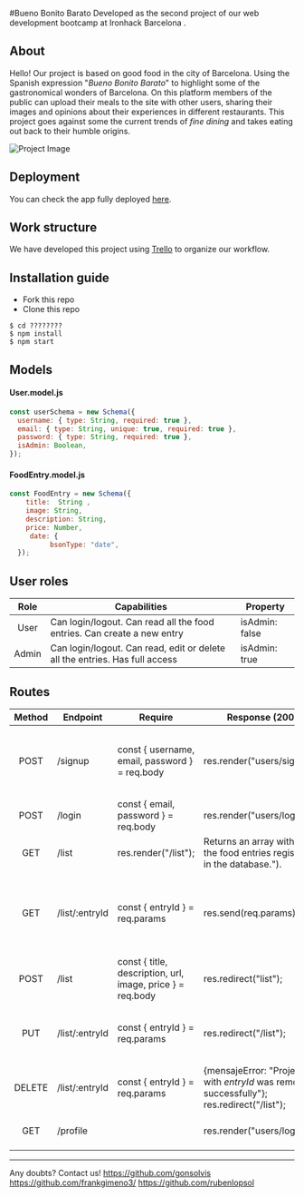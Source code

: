 #Bueno Bonito Barato
Developed as the second project of our web development bootcamp at Ironhack Barcelona .

## About

Hello! Our project is based on good food in the city of Barcelona. Using the Spanish expression "<i>Bueno Bonito Barato</i>" to highlight some of the gastronomical wonders of Barcelona. On this platform members of the public can upload their meals to the site with other users, sharing their images and opinions about their experiences in different restaurants.  This project goes against some the current trends of <i>fine dining </i> and takes eating out back to their humble origins. 

![Project Image](https://www.freepnglogos.com/uploads/food-png/food-grass-fed-beef-foodservice-products-grass-run-farms-4.png  "Project Image")

## Deployment
You can check the app fully deployed [here](??????????).

## Work structure
We have developed this project using [Trello](https://trello.com/b/kPxyQuKG/bueno-bonito-barato) to organize our workflow.

## Installation guide
- Fork this repo
- Clone this repo 

```shell
$ cd ????????
$ npm install
$ npm start
```

## Models
#### User.model.js
```js
const userSchema = new Schema({
  username: { type: String, required: true },
  email: { type: String, unique: true, required: true },
  password: { type: String, required: true },
  isAdmin: Boolean,
});
```
#### FoodEntry.model.js
```js
const FoodEntry = new Schema({
    title:  String ,
    image: String,
    description: String,
    price: Number,
     date: {
          bsonType: "date",
  });


```

## User roles
| Role  | Capabilities                                                                                                                               | Property       |
| :---: | ------------------------------------------------------------------------------------------------------------------------------------------ | -------------- |
| User  | Can login/logout. Can read all the food entries. Can create a new entry                                                                    | isAdmin: false |
| Admin | Can login/logout. Can read, edit or delete all the entries. Has full access                                                                | isAdmin: true  |

## Routes
| Method | Endpoint                    | Require                                             | Response (200)                                                        | Action                                                                    |
| :----: | --------------------------- | --------------------------------------------------- |---------------------------------------------------------------------- | ------------------------------------------------------------------------- |
| POST   | /signup| const { username, email, password } = req.body      | res.render("users/signup");| Registers the user in the database and returns the logged in user.        |
| POST   | /login | const { email, password } = req.body                | res.render("users/login");| Logs in a user already registered.        
| GET    | /list                   | res.render("/list");     | Returns an array with all the food entries registered in the database.").|
| GET    | /list/:entryId | const { entryId } = req.params| res.send(req.params)| Returns the information of the specified entry ("Restaurant Experience").|
| POST   | /list| const { title, description, url, image, price } = req.body |  res.redirect("list");  | Creates a food entry in the database.|
| PUT    | /list/:entryId | const { entryId } = req.params|res.redirect("/list");| Edits a food entry that already exists on the database.|
| DELETE | /list/:entryId | const { entryId } = req.params|{mensajeError: "Project with *entryId* was removed successfully"}; res.redirect("/list");| Deletes a food entry from the database.                               |                 
| GET    | /profile| | res.render("users/login")| Returns the current user object.                                          |



---

Any doubts? Contact us!
https://github.com/gonsolvis
https://github.com/frankgimeno3/
https://github.com/rubenlopsol